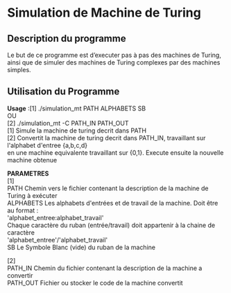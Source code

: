 # Simulation de Machine de Turing 

## Description du programme
Le but de ce programme est d’executer pas à pas des machines de Turing, ainsi que de simuler des machines de Turing complexes par des machines simples.  

## Utilisation du Programme 
**Usage** :[1]   ./simulation_mt PATH ALPHABETS SB  
                 OU  
       [2]  ./simulation_mt -C PATH_IN PATH_OUT  
[1] Simule la machine de turing decrit dans PATH  
[2] Convertit la machine de turing decrit dans PATH_IN, travaillant sur l'alphabet d'entree {a,b,c,d}  
    en une machine equivalente travaillant sur {0,1}. Execute ensuite la nouvelle machine obtenue  

**PARAMETRES**   
[1]  
PATH        Chemin vers le fichier contenant la description de la machine de Turing à exécuter  
ALPHABETS   Les alphabets d'entrées et de travail de la machine. Doit être au format :  
            'alphabet_entree:alphabet_travail'   
             Chaque caractère du ruban (entrée/travail) doit appartenir à la chaine de caractère  
            'alphabet_entree'/'alphabet_travail'  
SB           Le Symbole Blanc (vide) du ruban de la machine  


[2]  
PATH_IN      Chemin du fichier contenant la description de la machine a convertir  
PATH_OUT     Fichier ou stocker le code de la machine convertit  

